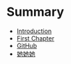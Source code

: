 # Summary

* [Introduction](README.md)
* [First Chapter](chapter1.md)
* [GitHub](github.md)
* [她她她](ta_ta_ta.md)

